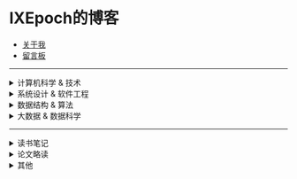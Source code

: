 # IXEpoch的博客

- [关于我](https://github.com/ixepoch)  
- [留言板](https://github.com/ixepoch/ixepoch.github.io/discussions)

---
<details>
<summary>计算机科学 & 技术</summary>
  
- 操作系统

  - [测试](https://sway.office.com/A1ALkTZRNnImiq6w?ref=Link)

- 数据库

- 网络

- 分布式系统
  
</details>

<details>
<summary>系统设计 & 软件工程</summary>

- [测试](https://sway.office.com/A1ALkTZRNnImiq6w?ref=Link)

</details>

<details>
<summary>数据结构 & 算法</summary>

- 基础数据结构

- 高级数据结构

- 算法基础

- 基础算法

- 高级算法

  - [测试](https://sway.office.com/A1ALkTZRNnImiq6w?ref=Link)

</details>



<details>
<summary>大数据 & 数据科学</summary>

> 博主并不是专业做数据科学的，所以这里的内容大部分来自于博主自学，各类知识可能不够系统，也可能有些不准确，如果发现问题或有建议，还请留言或联系我，感激不尽。

- 统计学相关  

  - [测试](https://sway.office.com/A1ALkTZRNnImiq6w?ref=Link)

- 大数据

- 浅层机器学习

- 深度学习

</details>

---
<details>
<summary>读书笔记</summary>

- [测试](https://sway.office.com/A1ALkTZRNnImiq6w?ref=Link)

</details>

<details>
<summary>论文略读</summary>
  
- map reduce：//todo 

- gfs：//todo

</details>


<details>
<summary>其他</summary>

- 日常：

  - [测试](https://sway.office.com/A1ALkTZRNnImiq6w?ref=Link)

- leetcode刷题笔记：

  - [101 对称二叉树](https://sway.office.com/lAOB4d18rheovL3h?ref=Link)

</details>
